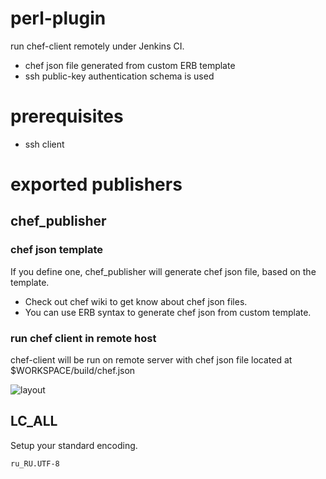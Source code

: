 perl-plugin
===========

run chef-client remotely under Jenkins CI. 
- chef json file generated from custom ERB template
- ssh public-key authentication schema is used

prerequisites
===
- ssh client

exported publishers
===

## chef_publisher

### chef json template
If you define one, chef_publisher will generate chef json file, based on the template. 
 - Check out chef wiki to get know about chef json files.
 - You can use ERB syntax to generate chef json from custom template. 


### run chef client in remote host
chef-client will be run on remote server with chef json file located at $WORKSPACE/build/chef.json

![layout](https://raw.github.com/melezhik/chef-plugin/master/images/layout.png "layout")

## LC_ALL
Setup your standard encoding.

    ru_RU.UTF-8






